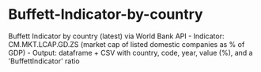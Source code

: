 # Buffett-Indicator-by-country
Buffett Indicator by country (latest) via World Bank API - Indicator: CM.MKT.LCAP.GD.ZS  (market cap of listed domestic companies as % of GDP) - Output: dataframe + CSV with country, code, year, value (%), and a 'BuffettIndicator' ratio
